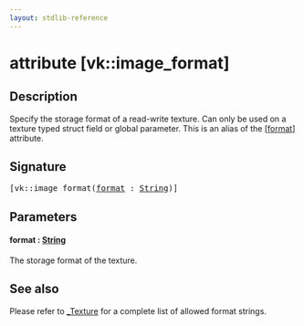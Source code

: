 ```yaml
---
layout: stdlib-reference
---
```


# attribute [vk::image\_format]

## Description

Specify the storage format of a read-write texture. Can only be used on a texture typed struct field or global parameter.
This is an alias of the <span class='code'>[<a href="vk_image_format.md#decl-format" class="code_param">format</a>]</span> attribute.

## Signature

<pre>
[vk::image_format(<a href="vk_image_format.md#decl-format" class="code_param">format</a> : <a href="../types/string-0/index.md" class="code_type">String</a>)]
</pre>

## Parameters

####  <a id="decl-format"></a>format  : [String](../types/string-0/index.md)
The storage format of the texture.


## See also

Please refer to <span class='code'><a href="../types/0texture-01/index.md" class="code_type">_Texture</a></span> for a complete list of allowed format strings.



<script>
// Fix .md links to .html when on ReadTheDocs
if (window.location.hostname.includes('readthedocs') || 
    window.location.hostname.includes('rtfd.io')) {
  document.addEventListener('DOMContentLoaded', function() {
    const links = document.querySelectorAll('a');
    links.forEach(link => {
      if (link.getAttribute('href') && link.getAttribute('href').endsWith('.md')) {
        link.href = link.href.replace(/\.md($|#|\?)/, '.html$1');
      }
    });
  });
}
</script>
